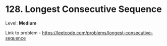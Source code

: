 # 128. Longest Consecutive Sequence

Level: **Medium**

Link to problem - https://leetcode.com/problems/longest-consecutive-sequence
